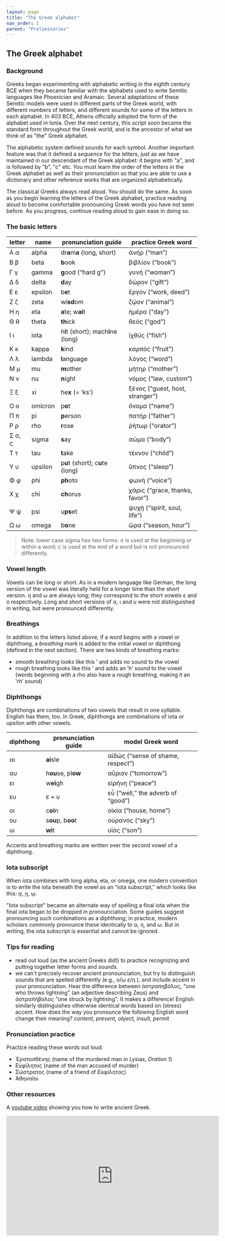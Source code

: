 ```yaml
---
layout: page
title: "The Greek alphabet"
nav_order: 1
parent: "Preliminaries"
---
```


## The Greek alphabet


### Background

Greeks began experimenting with alphabetic writing in the eighth century BCE when they became familiar with the alphabets used to write Semitic languages like Phoenician and Aramaic. Several adaptations of these Semitic models were used in different parts of the Greek world, with different numbers of letters, and different sounds for some of the letters in each alphabet. In 403 BCE, Athens officially adopted the form of the alphabet used in Ionia. Over the next century, this script soon became the standard form throughout the Greek world, and is the ancestor of what we think of as "the" Greek alphabet.

The alphabetic system defined sounds for each symbol. Another important feature was that it defined a *sequence* for the letters, just as we have maintained in our descendant of the Greek alphabet: it begins with "a", and is followed by "b", "c" etc. You must learn the order of the letters in the Greek alphabet as well as their pronunciation so that you are able to use a dictionary and other reference works that are organized alphabetically.

The classical Greeks always read aloud. You should do the same. As soon as you begin learning the letters of the Greek alphabet, practice reading aloud to become comfortable pronouncing Greek words you have not seen before. As you progress, continue reading aloud to gain ease in doing so.


### The basic letters

letter |	name	|  pronunciation guide	 |    practice Greek word
--- | --- | --- | ---
Α  α |  alpha	|  dr**a**m**a** (long, short) 	 |   ἀνήρ (“man”)	
Β  β |  beta	|  **b**ook 			           |     βιβλίον (“book”)
Γ  γ |  gamma	|  **g**ood (“hard g”)       |  γυνή (“woman”)
Δ  δ |  delta	 | **d**ay 			             |   δῶρον (“gift”)
Ε  ε |  epsilon |	b**e**t 			           |  ἔργον (“work, deed”)
Ζ  ζ |  zeta	|  wi**sd**om 			         |    ζῷον (“animal”)
Η  η |  eta	  | **a**te; w**ai**t		       |  ἡμέρα (“day”)
Θ  θ |  theta	|  **th**ick                 |   θεός (“god”)
Ι  ι |	iota	| h**i**t (short); mach**i**ne (long)|	ἰχθύς  (“fish”)
Κ  κ |  kappa	|  **k**ind 		             |     καρπός (“fruit”) 	
Λ  λ |	lambda|	**l**anguage 		           |   λόγος (“word”)	
Μ  μ |  mu	  |  **m**other 			         |     μήτηρ (“mother”)	
Ν  ν |	nu	  |  **n**ight 			           |   νόμος (“law, custom”)	
Ξ  ξ |	xi	  |  he**x** (= ‘ks’)		       |    ξένος (“guest, host, stranger”)	
Ο  ο |	omicron |	p**o**t 			           |     ὄνομα (“name”)	
Π  π |	pi	  |  **p**erson 			         |     πατήρ (“father”)	
Ρ  ρ |	rho	  |  **r**ose 			           | ῥήτωρ (“orator”)	
Σ  σ, ς | sigma	|  **s**ay 			           |     σῶμα (“body”)	
Τ  τ	|  tau	 |   **t**ake 			         |       τέκνον (“child”)	
Υ  υ 	|  upsilon |	p**u**t (short); c**u**te (long) |	ὕπνος (“sleep”)
Φ  φ 	|  phi	 |   **ph**oto            	 |       φωνή (“voice”)	
Χ  χ  |  chi	 |   **ch**orus           	 |   χάρις (“grace, thanks, favor”)	
Ψ  ψ	|  psi	 |  u**ps**et 			         |     ψυχή (“spirit, soul, life”)
Ω  ω 	|  omega |   b**o**ne			           |     ὥρα (“season, hour”)

> Note: lower case sigma has two forms: σ is used at the beginning or within a word; ς is used at the end of a word but is not pronounced differently.

### Vowel length

Vowels can be long or short. As in a modern language like German, the long version of the vowel was literally held for a longer time than the short version. η and ω are always long; they correspond to the short vowels ε and ο respectively. Long and short versions of α, ι and υ were not distinguished in writing, but were pronounced differently.


### Breathings

In addition to the letters listed above, if a word begins with a vowel or diphthong, a *breathing mark* is added to the initial vowel or diphthong (defined in the next section). There are two kinds of breathing marks:

- smooth breathing looks like this ’ and adds no sound to the vowel
- rough breathing looks like this ‘ and adds an ‘h’ sound to the vowel (words beginning with a rho also have a rough breathing, making it an ‘rh’ sound)

### Diphthongs

Diphthongs are combinations of two vowels that result in one syllable. English has them, too. In Greek, diphthongs are combinations of iota or upsilon with other vowels. 

diphthong |	pronunciation guide	|  model Greek word
--- | --- | ---
αι 	|	    **ai**sle		  |	      αἰδώς (“sense of shame, respect”) 
αυ 	|	    h**ou**se, pl**ow**		|        αὔριον (“tomorrow”) 
ει 	|	    w**ei**gh			    |        εἰρήνη (“peace”)
ευ 	|	    ε + υ 			  |        εὖ (“well,” the adverb of “good”) 
οι 	|	    c**oi**n			    |        οἰκία (“house, home”) 
ου 	|	    s**ou**p, b**oo**t		|        οὐρανός (“sky”) 
υι 	|	    **wi**t			      |        υἱός (“son”)

Accents and breathing marks are written over the second vowel of a diphthong.

### Iota subscript

When iota combines with long alpha, eta, or omega, one modern convention is to write the iota beneath the vowel as an “iota subscript,” which looks like this:   ᾳ, ῃ, ῳ.

"Iota subscript" became an alternate way of spelling a final iota when the final iota began to be dropped in pronounciation. Some guides suggest pronouncing such combinations as a diphthong; in practice, modern scholars commonly pronounce these identically to α, η, and ω. But in writing, the iota subscript is essential and cannot be ignored. 


### Tips for reading

- read out loud (as the ancient Greeks did!) to practice recognizing and putting together letter forms and sounds.
- we can't precisely recover ancient pronounciation, but try to distinguish sounds that are spelled differently (e.g., ο/ω ε/η ), and include accent in your pronounciation. Hear the difference between ἀστραπηβόλος, "one who throws lightning" (an adjective describing Zeus) and ἀστραπήβολος  "one struck by lightning". It makes a difference! English similarly distinguishes otherwise identical words based on (stress) accent. How does the way you pronounce the following English word change their meaning? *content, present, object, insult, permit*


### Pronunciation practice 

Practice reading these words out loud:

- Ἐρατοσθένης  (name of the murdered man in Lysias, *Oration 1*)
- Εὐφίλητος (name of the man accused of murder)
- Σώστρατος (name of a friend of Εὐφίλητος)
- Ἀθηναῖοι 


### Other resources

A [youtube video](https://www.youtube.com/watch?v=8xDvcgvEpaQ&list=PLUcfS6VHaxZC1p_JRiWyYyI2gRKEDyPVh) showing you how to write ancient Greek.


<iframe width="560" height="315" src="https://www.youtube.com/embed/8xDvcgvEpaQ" title="YouTube video player" frameborder="0" allow="accelerometer; autoplay; clipboard-write; encrypted-media; gyroscope; picture-in-picture" allowfullscreen></iframe>
